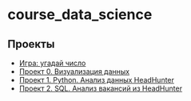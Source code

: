 # course_data_science

## Проекты

* [Игра: угадай число](https://github.com/Pupsova/course_data_science/tree/main/Game_0)
* [Проект 0. Визуализация данных](https://github.com/Pupsova/course_data_science/blob/main/PROJECT-0_Data_visualization/data_visualization.ipynb)
* [Проект 1. Python. Анализ данных HeadHunter](https://github.com/Pupsova/course_data_science/tree/main/PROJECT-1_Python)
* [Проект 2. SQL. Анализ вакансий из HeadHunter](https://github.com/Pupsova/course_data_science/tree/main/PROJECT-2_SQL)
